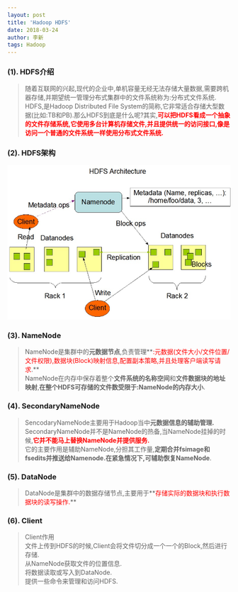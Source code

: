 ```yaml
---
layout: post
title: 'Hadoop HDFS'
date: 2018-03-24
author: 李新
tags: Hadoop
---
```


### (1). HDFS介绍

> 随着互联网的兴起,现代的企业中,单机容量无经无法存储大量数据,需要跨机器存储,并期望统一管理分布式集群中的文件系统称为:分布式文件系统.   
> HDFS,是Hadoop Distributed File System的简称,它非常适合存储大型数据(比如:TB和PB).那么HDFS到底是什么呢?其实,**<font color='red'>可以把HDFS看成一个抽象的文件存储系统,它使用多台计算机存储文件,并且提供统一的访问接口,像是访问一个普通的文件系统一样使用分布式文件系统.</font>**

### (2). HDFS架构

!["Hadoop HDFS架构图"](/assets/hadoop/imgs/hadoop-hdfs-architecture.png)

### (3). NameNode
> NameNode是集群中的**元数据节点**,负责管理**<font color='red'>:元数据(文件大小/文件位置/文件权限),数据块(Block)映射信息,配置副本策略,并且处理客户端读写请求</font>.**   
> NameNode在内存中保存着整个**文件系统的名称空间**和**文件数据块的地址映射**,**在整个HDFS可存储的文件数受限于:NameNode的内存大小**.  

### (4). SecondaryNameNode

> SencodaryNameNode主要用于Hadoop当中**元数据信息的辅助管理.** 
> SecondaryNameNode并不是NameNode的热备,当NameNode挂掉的时候,**<font color='red'>它并不能马上替换NameNode并提供服务.</font>**  
> 它的主要作用是辅助NameNode,分担其工作量,**定期合并fsimage和fsedits并推送给Namenode.在紧急情况下,可辅助恢复NameNode**.  

### (5). DataNode

> DataNode是集群中的数据存储节点,主要用于**<font color='red'>存储实际的数据块和执行数据块的读写操作.</font>**

### (6). Client
> Client作用  
> 文件上传到HDFS的时候,Client会将文件切分成一个一个的Block,然后进行存储.  
> 从NameNode获取文件的位置信息.    
> 将数据读取或写入到DataNode.   
> 提供一些命令来管理和访问HDFS. 
